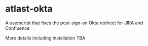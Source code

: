 # atlast-okta
A userscript that fixes the post-sign-on Okta redirect for JIRA and Confluence

More details including installation TBA
